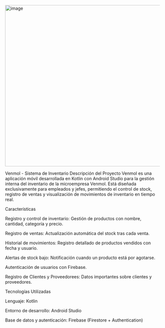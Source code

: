 <img width="1280" height="524" alt="image" src="https://github.com/user-attachments/assets/8399d446-e4f9-4932-8c91-8b97d8f3f399" />



Venmol - Sistema de Inventario
Descripción del Proyecto
Venmol es una aplicación móvil desarrollada en Kotlin con Android Studio para la gestión interna del inventario de la microempresa Venmol.
Está diseñada exclusivamente para empleados y jefes, permitiendo el control de stock, registro de ventas y visualización de movimientos de inventario en tiempo real.

Características

Registro y control de inventario: Gestión de productos con nombre, cantidad, categoría y precio.

Registro de ventas: Actualización automática del stock tras cada venta.

Historial de movimientos: Registro detallado de productos vendidos con fecha y usuario.

Alertas de stock bajo: Notificación cuando un producto está por agotarse.

Autenticación de usuarios con Firebase.

Registro de Clientes y Proveedorees: Datos importantes sobre clientes y proveedores.


Tecnologías Utilizadas

Lenguaje: Kotlin

Entorno de desarrollo: Android Studio

Base de datos y autenticación: Firebase (Firestore + Authentication)
